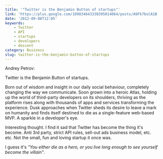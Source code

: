 ```yaml
---
title: '"Twitter is the Benjamin Button of startups"'
link: 'https://plus.google.com/109834643338395014064/posts/A9Fk7bsCA1B'
date: '2012-09-08T12:05'
keywords:
    - Twitter
    - API
    - startups
    - developers
    - descent
category: Business
slug: twitter-is-the-benjamin-button-of-startups
---
```


Andrey Petrov:

>

> 
 Twitter is the Benjamin Button of startups.

> 
 Born out of wisdom and insight in our daily social behaviour, completely changing the way we communicate. Soon grown into a heroic Atlas, holding up the world of third-party developers on its shoulders, thriving as the platform rises along with thousands of apps and services transforming the experience. Dusk approaches when Twitter sheds its desire to leave a mark on humanity and finds itself destined to die as a single-feature web-based MVP. A sparkle in a developer's eye.

Interesting thought. I find it sad that Twitter has become the thing it's become. Anti 3rd party, strict API rules, sell-out ads business model, etc. etc. Not the small, fun and loving startup it once was. 
 
 I guess it's _"You either die as a hero, or you live long enough to see yourself become the villain"_.
